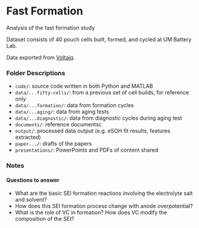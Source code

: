 # Fast Formation

Analysis of the fast formation study

Dataset consists of 40 pouch cells built, formed, and cycled at UM Battery Lab.

Data exported from [Voltaiq](umichbatterylab.voltaiq.co).


### Folder Descriptions

- `code/`: source code written in both Python and MATLAB
- `data/...fifty-cells/`: from a previous set of cell builds, for reference only
- `data/...formation/`: data from formation cycles
- `data/...aging/`: data from aging tests
- `data/...diagnostic/`: data from diagnostic cycles during aging test
- `documents/`: reference documentsc
- `output/`: processed data output (e.g. eSOH fit results, features extracted)
- `paper.../`: drafts of the papers
- `presentations/`: PowerPoints and PDFs of content shared

### Notes

#### Questions to answer

- What are the basic SEI formation reactions involving the electrolyte salt and solvent?
- How does this SEI formation process change with anode overpotential?
- What is the role of VC in formation? How does VC modify the composition of the SEI?
